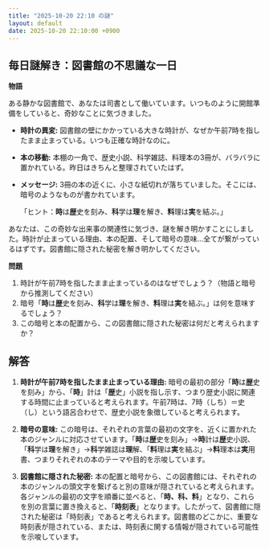```yaml
---
title: "2025-10-20 22:10 の謎"
layout: default
date: 2025-10-20 22:10:00 +0900
---
```

## 毎日謎解き：図書館の不思議な一日

**物語**

ある静かな図書館で、あなたは司書として働いています。いつものように開館準備をしていると、奇妙なことに気づきました。

*   **時計の異変:** 図書館の壁にかかっている大きな時計が、なぜか午前7時を指したまま止まっている。いつも正確な時計なのに。
*   **本の移動:** 本棚の一角で、歴史小説、科学雑誌、料理本の3冊が、バラバラに置かれている。昨日はきちんと整理されていたはず。
*   **メッセージ:** 3冊の本の近くに、小さな紙切れが落ちていました。そこには、暗号のようなものが書かれています。

    「ヒント：**時**は**歴**史を刻み、**科**学は**理**を解き、**料**理は**実**を結ぶ。」

あなたは、この奇妙な出来事の関連性に気づき、謎を解き明かすことにしました。時計が止まっている理由、本の配置、そして暗号の意味…全てが繋がっているはずです。図書館に隠された秘密を解き明かしてください。

**問題**

1.  時計が午前7時を指したまま止まっているのはなぜでしょう？（物語と暗号から推測してください）
2.  暗号「**時**は**歴**史を刻み、**科**学は**理**を解き、**料**理は**実**を結ぶ。」は何を意味するでしょう？
3.  この暗号と本の配置から、この図書館に隠された秘密は何だと考えられますか？

## 解答

1.  **時計が午前7時を指したまま止まっている理由:** 暗号の最初の部分「**時**は**歴**史を刻み」から、「**時**」計は「**歴**史」小説を指し示す、つまり歴史小説に関連する時間に止まっていると考えられます。午前7時は、7時（しち）＝史（し）という語呂合わせで、歴史小説を象徴していると考えられます。

2.  **暗号の意味:** この暗号は、それぞれの言葉の最初の文字を、近くに置かれた本のジャンルに対応させています。「**時**は**歴**史を刻み」→**時**計は**歴**史小説、「**科**学は**理**を解き」→**科**学雑誌は**理**解、「**料**理は**実**を結ぶ」→**料**理本は**実**用書、つまりそれぞれの本のテーマや目的を示唆しています。

3.  **図書館に隠された秘密:** 本の配置と暗号から、この図書館には、それぞれの本のジャンルの頭文字を繋げると別の意味が隠されていると考えられます。各ジャンルの最初の文字を順番に並べると、「**時、科、料**」となり、これらを別の言葉に置き換えると、「**時刻表**」となります。したがって、図書館に隠された秘密は「時刻表」であると考えられます。図書館のどこかに、重要な時刻表が隠されている、または、時刻表に関する情報が隠されている可能性を示唆しています。
